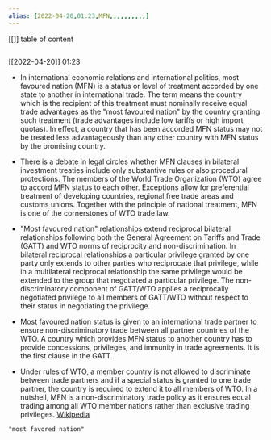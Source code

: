 ```yaml
---
alias: [2022-04-20,01:23,MFN,,,,,,,,,,]
---
```

[[]]
table of content
```toc
```

[[2022-04-20]] 01:23
- In international economic relations and international politics, most favoured nation (MFN) is a status or level of treatment accorded by one state to another in international trade. The term means the country which is the recipient of this treatment must nominally receive equal trade advantages as the "most favoured nation" by the country granting such treatment (trade advantages include low tariffs or high import quotas). In effect, a country that has been accorded MFN status may not be treated less advantageously than any other country with MFN status by the promising country.

- There is a debate in legal circles whether MFN clauses in bilateral investment treaties include only substantive rules or also procedural protections. The members of the World Trade Organization (WTO) agree to accord MFN status to each other. Exceptions allow for preferential treatment of developing countries, regional free trade areas and customs unions. Together with the principle of national treatment, MFN is one of the cornerstones of WTO trade law.

- "Most favoured nation" relationships extend reciprocal bilateral relationships following both the General Agreement on Tariffs and Trade (GATT) and WTO norms of reciprocity and non-discrimination. In bilateral reciprocal relationships a particular privilege granted by one party only extends to other parties who reciprocate that privilege, while in a multilateral reciprocal relationship the same privilege would be extended to the group that negotiated a particular privilege. The non-discriminatory component of GATT/WTO applies a reciprocally negotiated privilege to all members of GATT/WTO without respect to their status in negotiating the privilege.

- Most favoured nation status is given to an international trade partner to ensure non-discriminatory trade between all partner countries of the WTO. A country which provides MFN status to another country has to provide concessions, privileges, and immunity in trade agreements. It is the first clause in the GATT.

- Under rules of WTO, a member country is not allowed to discriminate between trade partners and if a special status is granted to one trade partner, the country is required to extend it to all members of WTO. In a nutshell, MFN is a non-discriminatory trade policy as it ensures equal trading among all WTO member nations rather than exclusive trading privileges.
[Wikipedia](https://en.wikipedia.org/wiki/Most%20favoured%20nation)
```query
"most favored nation"
```